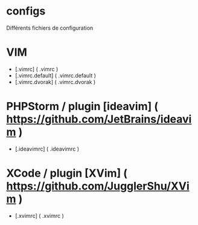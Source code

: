 configs
=======

Différents fichiers de configuration

# VIM

 - [.vimrc] ( .vimrc )
 - [.vimrc.default] ( .vimrc.default )
 - [.vimrc.dvorak] ( .vimrc.dvorak )

# PHPStorm / plugin [ideavim] ( https://github.com/JetBrains/ideavim )

 - [.ideavimrc] ( .ideavimrc )

# XCode / plugin [XVim] ( https://github.com/JugglerShu/XVim )

 - [.xvimrc] ( .xvimrc )
